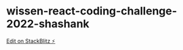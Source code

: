 # wissen-react-coding-challenge-2022-shashank

[Edit on StackBlitz ⚡️](https://stackblitz.com/edit/wissen-react-coding-challenge-2022-shashank)